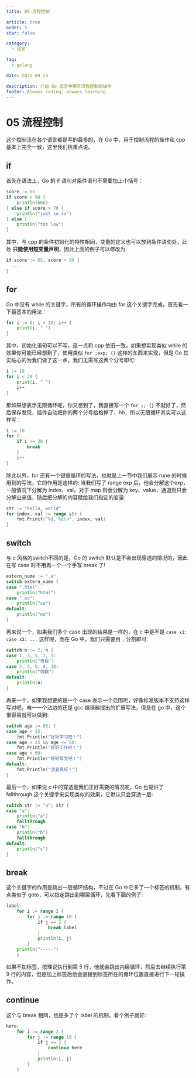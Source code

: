 ```yaml
---
title: 05 流程控制

article: true
order: 5
star: false

category:
  - 语言

tag:
  - golang

date: 2025-09-24

description: 介绍 Go 语言中用于流程控制的操作
footer: Always coding, always learning
---
```


# 05 流程控制

这个控制流在各个语言都是写的最多的，在 Go 中，用于控制流程的操作和 cpp 基本上完全一致，这里我们挑重点说。

## if

首先在语法上，Go 的 if 语句对条件语句不需要加上小括号：

```go
score := 65
if score > 90 {
	println(666)
} else if score > 70 {
	println("just so so")
} else {
	println("too low")
}
```

其中，与 cpp 的条件初始化的特性相同，变量的定义也可以放到条件语句处，此处 **只能使用短变量声明**，因此上面的例子可以修改为:

```go
if score := 65; score > 90 {
  ...
}
```

## for

Go 中没有 while 的关键字，所有的循环操作均由 for 这个关键字完成，首先看一下最基本的用法：

```go
for i := 0; i < 10; i++ {
	print(i, " ")
}
```

其中，初始化语句可以不写，这一点和 cpp 依旧一致，如果想实现类似 while 的效果你可能已经想到了，使用类似 `for ;exp; {}` 这样的东西来实现，但是 Go 其实贴心的为我们做了这一点，我们无需写这两个分号即可:

```go
i := 10
for i < 20 {
	print(i, " ")
	i++
}
```

那如果想表示无限循环呢，你又想到了，我直接写一个 `for ;; {}` 不就好了，然后保存发现，插件自动把你的两个分号给格掉了，hh，所以无限循环其实可以这样写：

```go
i := 10
for {
	if i >= 20 {
		break
	}
	i++
}
```

除此以外，for 还有一个键值循环的写法，也就是上一节中我们展示 rune 的时候用到的写法，它的作用是这样的: 当我们写了 range exp 后，他会分解这个exp，一般情况下分解为 index、val，对于 map 则会分解为 key、value，通道则只会分解出来值，随后把分解的内容赋给我们指定的变量:

```go
str := "hello, world"
for index, val := range str {
	fmt.Printf("%d, %c\n", index, val)
}
```

## switch

与 c 风格的switch不同的是，Go 的 switch 默认是不会出现穿透的情况的，因此在写 case 时不用再一个一个手写 break 了!

```go
extern_name := ".a"
switch extern_name {
case ".html":
	println("html")
case ".so":
	println("so")
default:
	println("no")
}
```

再来说一个，如果我们多个 case 出现的结果是一样的，在 c 中是不是 `case x1: case x2: ...` 这样呢，而在 Go 中，我们只需要用 `,` 分割即可:

```go
switch n := 2; n {
case 1, 3, 5, 7, 9:
	println("奇数")
case 2, 4, 6, 8, 10:
	println("偶数")
default:
	println(n)
}
```

再来一个，如果我想要的是一个 case 表示一个范围呢，好像标准版本不支持这样写对吧，唯一一个沾边的还是 gcc 编译器提出的扩展写法，但是在 go 中，这个很容易就可以做到:

```go
switch age := 65; {
case age < 25:
	fmt.Println("好好学习吧！")
case age > 25 && age <= 60:
	fmt.Println("好好工作吧！")
case age > 60:
	fmt.Println("好好享受吧！")
default:
	fmt.Println("活着真好！")
}
```

最后一个，如果说 c 中的穿透是我们正好需要的情况呢，Go 也提供了 fallthrough 这个关键字来实现类似的效果，它默认只会穿透一层:

```go
switch str := "a"; str {
case "a":
	println("a")
	fallthrough
case "b":
	println("b")
	fallthrough
default:
	println("c")
}
```

## break

这个关键字的作用是跳出一层循环结构，不过在 Go 中它多了一个标签的机制，有点类似于 goto，可以指定跳出到哪层循环，先看下面的例子:

```go
label:
	for i := range 2 {
		for j := range 10 {
			if j == 2 {
				break label
			}
			println(i, j)
		}
    println("-----")
	}
```

如果不加标签，按理说执行到第 5 行，他就会跳出内层循环，然后去继续执行第 9 行的内容，但是加上标签后他会直接到标签所在的循环位置直接进行下一轮操作。

## continue

这个与 break 相同，也是多了个 label 的机制，看个例子就好:

```go
here:
	for i := range 2 {
		for j := range 10 {
			if j == 2 {
				continue here
			}
			println(i, j)
		}
	}
```